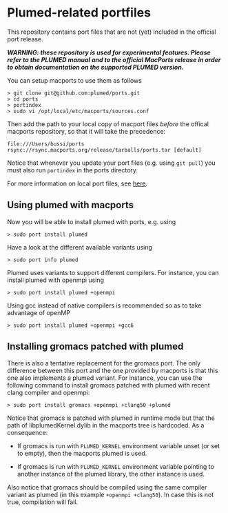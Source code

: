 Plumed-related portfiles
========================

This repository contains port files that are not (yet) included in the official port
release.

***WARNING: these repository is used for experimental features. Please refer to the PLUMED manual and to the official MacPorts release in order to obtain documentation on the supported PLUMED version.*** 

You can setup macports to use them as follows

    > git clone git@github.com:plumed/ports.git
    > cd ports
    > portindex
    > sudo vi /opt/local/etc/macports/sources.conf

Then add the path to your local copy of macport files *before* the offical macports repository,
so that it will take the precedence:

    file:///Users/bussi/ports
    rsync://rsync.macports.org/release/tarballs/ports.tar [default]

Notice that whenever you update your port files (e.g. using `git pull`) you must
also run `portindex` in the ports directory.

For more information on local port files, see
[here](https://guide.macports.org/chunked/development.local-repositories.html).

Using plumed with macports
--------------------------

Now you will be able to install plumed with ports, e.g. using

    > sudo port install plumed

Have a look at the different available variants using

    > sudo port info plumed

Plumed uses variants to support different compilers.
For instance, you can install plumed with openmpi using

    > sudo port install plumed +openmpi

Using gcc instead of native compilers is recommended so as to
take advantage of openMP

    > sudo port install plumed +openmpi +gcc6


Installing gromacs patched with plumed
--------------------------------------

There is also a tentative replacement for the gromacs port.
The only difference between this port and the one provided by macports
is that this one also implements a plumed variant.
For instance, you can use the following command to install
gromacs patched with plumed with recent clang compiler and openmpi:

    > sudo port install gromacs +openmpi +clang50 +plumed

Notice that gromacs is patched with plumed in runtime mode
but that the path of libplumedKernel.dylib in the macports tree
is hardcoded. As a consequence:

- If gromacs is run with `PLUMED_KERNEL` environment variable unset (or set to empty),
  then the macports plumed is used.

- If gromacs is run with `PLUMED_KERNEL` environment variable pointing to another instance
  of the plumed library, the other instance is used.

Also notice that gromacs should be compiled using the same compiler
variant as plumed (in this example `+openmpi +clang50`). In case this is not
true, compilation will fail.

